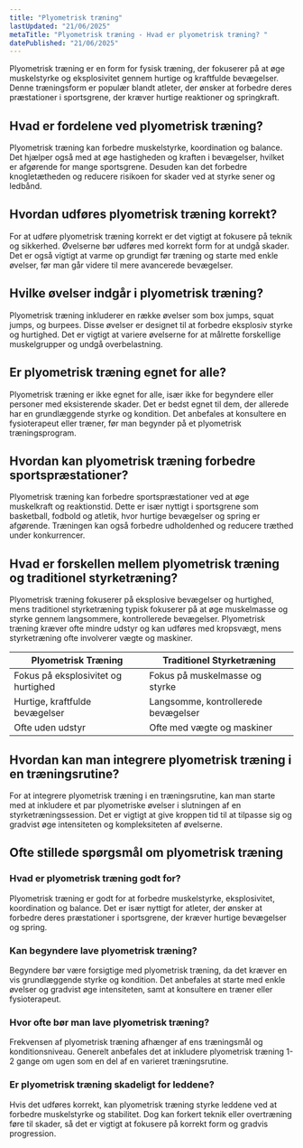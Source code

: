 ```yaml
---
title: "Plyometrisk træning"
lastUpdated: "21/06/2025"
metaTitle: "Plyometrisk træning - Hvad er plyometrisk træning? "
datePublished: "21/06/2025"
---
```


Plyometrisk træning er en form for fysisk træning, der fokuserer på at øge muskelstyrke og eksplosivitet gennem hurtige og kraftfulde bevægelser. Denne træningsform er populær blandt atleter, der ønsker at forbedre deres præstationer i sportsgrene, der kræver hurtige reaktioner og springkraft.

## Hvad er fordelene ved plyometrisk træning?

Plyometrisk træning kan forbedre muskelstyrke, koordination og balance. Det hjælper også med at øge hastigheden og kraften i bevægelser, hvilket er afgørende for mange sportsgrene. Desuden kan det forbedre knogletætheden og reducere risikoen for skader ved at styrke sener og ledbånd.

## Hvordan udføres plyometrisk træning korrekt?

For at udføre plyometrisk træning korrekt er det vigtigt at fokusere på teknik og sikkerhed. Øvelserne bør udføres med korrekt form for at undgå skader. Det er også vigtigt at varme op grundigt før træning og starte med enkle øvelser, før man går videre til mere avancerede bevægelser.

## Hvilke øvelser indgår i plyometrisk træning?

Plyometrisk træning inkluderer en række øvelser som box jumps, squat jumps, og burpees. Disse øvelser er designet til at forbedre eksplosiv styrke og hurtighed. Det er vigtigt at variere øvelserne for at målrette forskellige muskelgrupper og undgå overbelastning.

## Er plyometrisk træning egnet for alle?

Plyometrisk træning er ikke egnet for alle, især ikke for begyndere eller personer med eksisterende skader. Det er bedst egnet til dem, der allerede har en grundlæggende styrke og kondition. Det anbefales at konsultere en fysioterapeut eller træner, før man begynder på et plyometrisk træningsprogram.

## Hvordan kan plyometrisk træning forbedre sportspræstationer?

Plyometrisk træning kan forbedre sportspræstationer ved at øge muskelkraft og reaktionstid. Dette er især nyttigt i sportsgrene som basketball, fodbold og atletik, hvor hurtige bevægelser og spring er afgørende. Træningen kan også forbedre udholdenhed og reducere træthed under konkurrencer.

## Hvad er forskellen mellem plyometrisk træning og traditionel styrketræning?

Plyometrisk træning fokuserer på eksplosive bevægelser og hurtighed, mens traditionel styrketræning typisk fokuserer på at øge muskelmasse og styrke gennem langsommere, kontrollerede bevægelser. Plyometrisk træning kræver ofte mindre udstyr og kan udføres med kropsvægt, mens styrketræning ofte involverer vægte og maskiner.

| Plyometrisk Træning | Traditionel Styrketræning |
|---------------------|---------------------------|
| Fokus på eksplosivitet og hurtighed | Fokus på muskelmasse og styrke |
| Hurtige, kraftfulde bevægelser | Langsomme, kontrollerede bevægelser |
| Ofte uden udstyr | Ofte med vægte og maskiner |

## Hvordan kan man integrere plyometrisk træning i en træningsrutine?

For at integrere plyometrisk træning i en træningsrutine, kan man starte med at inkludere et par plyometriske øvelser i slutningen af en styrketræningssession. Det er vigtigt at give kroppen tid til at tilpasse sig og gradvist øge intensiteten og kompleksiteten af øvelserne.

## Ofte stillede spørgsmål om plyometrisk træning

### Hvad er plyometrisk træning godt for?

Plyometrisk træning er godt for at forbedre muskelstyrke, eksplosivitet, koordination og balance. Det er især nyttigt for atleter, der ønsker at forbedre deres præstationer i sportsgrene, der kræver hurtige bevægelser og spring.

### Kan begyndere lave plyometrisk træning?

Begyndere bør være forsigtige med plyometrisk træning, da det kræver en vis grundlæggende styrke og kondition. Det anbefales at starte med enkle øvelser og gradvist øge intensiteten, samt at konsultere en træner eller fysioterapeut.

### Hvor ofte bør man lave plyometrisk træning?

Frekvensen af plyometrisk træning afhænger af ens træningsmål og konditionsniveau. Generelt anbefales det at inkludere plyometrisk træning 1-2 gange om ugen som en del af en varieret træningsrutine.

### Er plyometrisk træning skadeligt for leddene?

Hvis det udføres korrekt, kan plyometrisk træning styrke leddene ved at forbedre muskelstyrke og stabilitet. Dog kan forkert teknik eller overtræning føre til skader, så det er vigtigt at fokusere på korrekt form og gradvis progression.